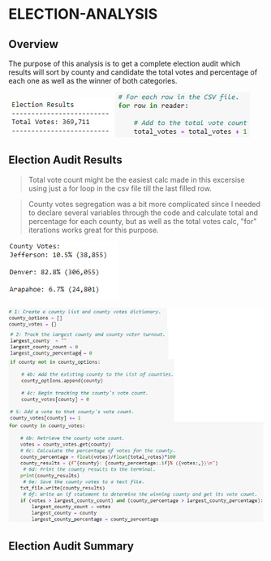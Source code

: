 # ELECTION-ANALYSIS

## Overview
The purpose of this analysis is to get a complete election audit which results will sort by county and candidate the total votes and percentage of each one as well as the winner of both categories.

![Total_votes](https://github.com/franciscomg90/ELECTION-ANALYSIS/blob/main/Resources/TOTAL%20VOTES%20Results.PNG)
![Total_code](https://github.com/franciscomg90/ELECTION-ANALYSIS/blob/main/Resources/TOTAL%20VOTES.PNG)

## Election Audit Results
>Total vote count might be the easiest calc made in this excersise using just a for loop in the csv file till the last filled row.

>County votes segregation was a bit more complicated since I needed to declare several variables through the code and calculate total  and percentage for each county, but as well as the total votes calc, "for" iterations works great for this purpose.

![results_by_county](https://github.com/franciscomg90/ELECTION-ANALYSIS/blob/main/Resources/results%20by%20county.PNG)

![code_by_county](https://github.com/franciscomg90/ELECTION-ANALYSIS/blob/main/Resources/county_code.png)

>
## Election Audit Summary
